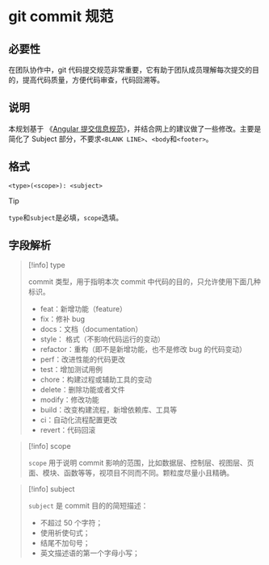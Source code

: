 # git commit 规范

## 必要性

在团队协作中，git 代码提交规范非常重要，它有助于团队成员理解每次提交的目的，提高代码质量，方便代码审查，代码回溯等。

## 说明

本规划基于 《[Angular 提交信息规范](https://github.com/angular/angular/blob/22b96b9/CONTRIBUTING.md#commit)》，并结合网上的建议做了一些修改。主要是简化了 Subject 部分，不要求`<BLANK LINE>`、`<body`和`<footer>`。

## 格式

```
<type>(<scope>): <subject>
```

> [!TIP]
>
> `type`和`subject`是必填，`scope`选填。

## 字段解析

> [!info] type
>
> commit 类型，用于指明本次 commit 中代码的目的，只允许使用下面几种标识。
>
> - feat：新增功能（feature）
> - fix：修补 bug
> - docs：文档（documentation）
> - style： 格式（不影响代码运行的变动）
> - refactor：重构（即不是新增功能，也不是修改 bug 的代码变动）
> - perf：改进性能的代码更改
> - test：增加测试用例
> - chore：构建过程或辅助工具的变动
> - delete：删除功能或者文件
> - modify：修改功能
> - build：改变构建流程，新增依赖库、工具等
> - ci：自动化流程配置更改
> - revert：代码回滚

> [!info] scope
>
> `scope` 用于说明 commit 影响的范围，比如数据层、控制层、视图层、页面、模块、函数等等，视项目不同而不同。颗粒度尽量小且精确。

> [!info] subject
>
> `subject` 是 commit 目的的简短描述：
>
> - 不超过 50 个字符；
> - 使用祈使句式；
> - 结尾不加句号；
> - 英文描述语的第一个字母小写；
